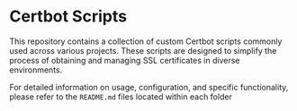 # Certbot Scripts

This repository contains a collection of custom Certbot scripts commonly used across various projects. These scripts are designed to simplify the process of obtaining and managing SSL certificates in diverse environments.

For detailed information on usage, configuration, and specific functionality, please refer to the `README.md` files located within each folder
